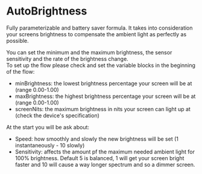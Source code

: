 # AutoBrightness
Fully parameterizable and battery saver formula. 
It takes into consideration your screens brightness to compensate the ambient light as perfectly as possible.  

You can set the minimum and the maximum brightness, the sensor sensitivity and the rate of the brightness change.  
To set up the flow please check and set the variable blocks in the beginning of the flow: 
  - minBrightness: the lowest brightness percentage your screen will be at (range 0.00-1.00) 
  - maxBrightness: the highest brightness percentage your screen will be at (range 0.00-1.00) 
  - screenNits: the maximum brightness in nits your screen can light up at (check the device's specification)  

At the start you will be ask about:
  - Speed: how smoothly and slowly the new brightness will be set (1 instantaneously - 10 slowly) 
  - Sensitivity: affects the amount pf the maximum needed ambient light for 100% brightness. Default 5 is balanced, 1 will get your screen bright faster and 10 will cause a way longer spectrum and so a dimmer screen.
